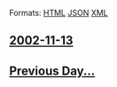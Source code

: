 
Formats: [HTML](2002/11/13/index.html)  [JSON](2002/11/13/index.json)  [XML](2002/11/13/index.xml)  

## [2002-11-13](/news/2002/11/13/index.md)

## [Previous Day...](/news/2002/11/12/index.md)

